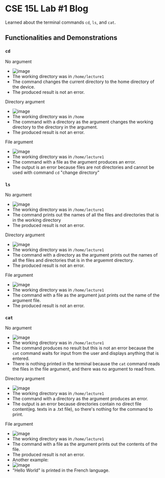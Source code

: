 # CSE 15L Lab #1 Blog
Learned about the terminal commands `cd`, `ls`, and `cat`.

## Functionalities and Demonstrations
### `cd`
No argument
- ![image](https://github.com/goondocx/cse15l-lab-reports/assets/100145953/4f28c918-5b91-4ed1-baf5-aefbea67d298)
- The working directory was in `/home/lecture1`
- The command changes the current directory to the home directory of the device.
- The produced result is not an error.

Directory argument
- ![image](https://github.com/goondocx/cse15l-lab-reports/assets/100145953/1c514dea-599c-44cb-9cdb-a2ada348035d)
- The working directory was in `/home`
- The command with a directory as the argument changes the working directory to the directory in the argument.
- The produced result is not an error.

File argument
- ![image](https://github.com/goondocx/cse15l-lab-reports/assets/100145953/95897e05-5c23-4125-96b9-579b550a9f45)
- The working directory was in `/home/lecture1`
- The command with a file as the argument produces an error.
- The output is an error because files are not directories and cannot be used with command `cd` "change directory"


### `ls`
No argument
- ![image](https://github.com/goondocx/cse15l-lab-reports/assets/100145953/bfa0175d-9946-4f01-b8e3-92ed4b2c9784)
- The working directory was in `/home/lecture1`
- The command prints out the names of all the files and directories that is in the working directory
- The produced result is not an error.

Directory argument
- ![image](https://github.com/goondocx/cse15l-lab-reports/assets/100145953/d7886cea-8c54-435c-a91b-5232afffc3d2)
- The working directory was in `/home/lecture1`
- The command with a directory as the argument prints out the names of all the files and directories that is in the arguemnt directory.
- The produced result is not an error.

File argument
- ![image](https://github.com/goondocx/cse15l-lab-reports/assets/100145953/ceb4c206-3d8f-4734-ba82-9f4e4fa4f54e)
- The working directory was in `/home/lecture1`
- The command with a file as the argument just prints out the name of the argument file.
- The produced result is not an error.


### `cat`
No argument
- ![image](https://github.com/goondocx/cse15l-lab-reports/assets/100145953/ca2356d6-c83d-44c8-b722-1bd1b9b052f3)
- The working directory was in `/home/lecture1`
- The command produces no result but this is not an error because the `cat` command waits for input from the user and displays anything that is entered.
- There is nothing printed in the terminal because the `cat` command reads the files in the file argument, and there was no argument to read from.

Directory argument
- ![image](https://github.com/goondocx/cse15l-lab-reports/assets/100145953/48c5392a-69b0-4c2f-8bab-5535cc51defe)
- The working directory was in `/home/lecture1`
- The command with a directory as the argument produces an error.
- The output is an error because directories contain no direct file content(eg. texts in a .txt file), so there's nothing for the command to print.

File argument
- ![image](https://github.com/goondocx/cse15l-lab-reports/assets/100145953/1af83dcd-59ba-4cc8-a655-294caad5609d)
- The working directory was in `/home/lecture1`
- The command with a file as the argument prints out the contents of the file.
- The produced result is not an error.
- Another example:
- ![image](https://github.com/goondocx/cse15l-lab-reports/assets/100145953/d4d8b319-20f5-43eb-88c4-24ace3797f95)
- "Hello World" is printed in the French language.
